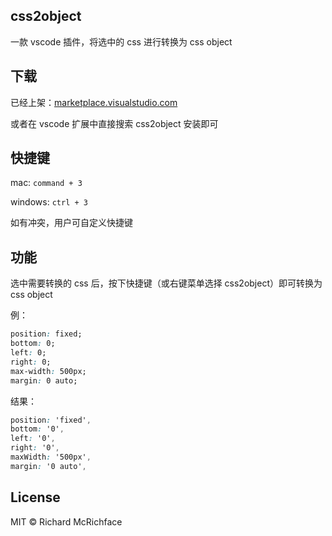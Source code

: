 ## css2object

一款 vscode 插件，将选中的 css 进行转换为 css object

## 下载

已经上架：[marketplace.visualstudio.com](https://marketplace.visualstudio.com/items?itemName=liuxueyong123.css2object)

或者在 vscode 扩展中直接搜索 css2object 安装即可

## 快捷键

mac: `command + 3`

windows: `ctrl + 3`

如有冲突，用户可自定义快捷键

## 功能

选中需要转换的 css 后，按下快捷键（或右键菜单选择 css2object）即可转换为 css object

例：

``` css
position: fixed;
bottom: 0;
left: 0;
right: 0;
max-width: 500px;
margin: 0 auto;
```

结果：

``` css
position: 'fixed',
bottom: '0',
left: '0',
right: '0',
maxWidth: '500px',
margin: '0 auto',
```

## License

MIT © Richard McRichface
